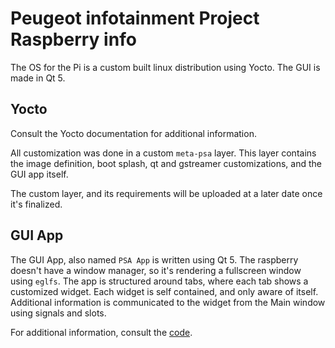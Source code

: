 # Peugeot infotainment Project Raspberry info

The OS for the Pi is a custom built linux distribution using Yocto. The GUI is made in Qt 5.

## Yocto

Consult the Yocto documentation for additional information.

All customization was done in a custom `meta-psa` layer. This layer contains the image definition, boot splash, qt and gstreamer customizations, and the GUI app itself.

The custom layer, and its requirements will be uploaded at a later date once it's finalized.

## GUI App

The GUI App, also named `PSA App` is written using Qt 5. The raspberry doesn't have a window manager, so it's rendering a fullscreen window using `eglfs`. The app is structured around tabs, where each tab shows a customized widget. Each widget is self contained, and only aware of itself. Additional information is communicated to the widget from the Main window using signals and slots.

For additional information, consult the [code](https://github.com/Mive82/psa-app).
